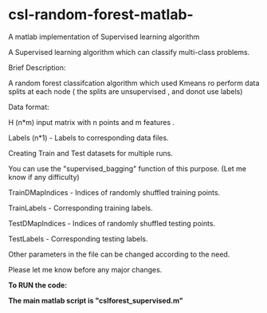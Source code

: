 csl-random-forest-matlab-
=========================

A matlab implementation of Supervised learning algorithm

A Supervised learning algorithm which can classify multi-class problems.

Brief Description:

A random forest classifcation algorithm which used Kmeans ro perform data splits at each node ( the splits are unsupervised , and donot use labels)

Data format:

H (n*m) input matrix with n points and m features .

Labels (n*1) - Labels to corresponding data files.

Creating Train and Test datasets for multiple runs.

You can use the "supervised_bagging" function of this purpose.
(Let me know if any difficulty)

TrainDMapIndices - Indices of randomly shuffled training points. 

TrainLabels - Corresponding training labels.

TestDMapIndices - Indices of randomly shuffled testing points.

TestLabels  - Corresponding testing labels.

Other parameters in the file can be changed according to the need.

Please let me know before any major changes.

**To RUN the code:**

**The main matlab script is "cslforest_supervised.m"**
